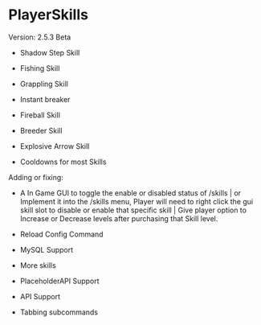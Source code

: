 # PlayerSkills

Version: 2.5.3 Beta

- Shadow Step Skill
- Fishing Skill
- Grappling Skill
- Instant breaker
- Fireball Skill
- Breeder Skill
- Explosive Arrow Skill

- Cooldowns for most Skills 
  
Adding or fixing:

- A In Game GUI to toggle the enable or disabled status of /skills | or Implement it into the /skills menu, Player will need to right click the gui skill slot to disable or enable that specific skill | Give player option to Increase or Decrease levels after purchasing that Skill level.

- Reload Config Command

- MySQL Support

- More skills

- PlaceholderAPI Support

- API Support

- Tabbing subcommands
